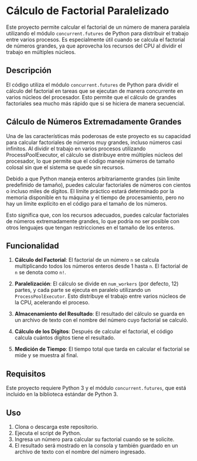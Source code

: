 # Cálculo de Factorial Paralelizado

Este proyecto permite calcular el factorial de un número de manera paralela utilizando el módulo `concurrent.futures` de Python para distribuir el trabajo entre varios procesos. Es especialmente útil cuando se calcula el factorial de números grandes, ya que aprovecha los recursos del CPU al dividir el trabajo en múltiples núcleos.


## Descripción

El código utiliza el módulo `concurrent.futures` de Python para dividir el cálculo del factorial en tareas que se ejecutan de manera concurrente en varios núcleos del procesador. Esto permite que el cálculo de grandes factoriales sea mucho más rápido que si se hiciera de manera secuencial.

## Cálculo de Números Extremadamente Grandes
Una de las características más poderosas de este proyecto es su capacidad para calcular factoriales de números muy grandes, incluso números casi infinitos. Al dividir el trabajo en varios procesos utilizando ProcessPoolExecutor, el cálculo se distribuye entre múltiples núcleos del procesador, lo que permite que el código maneje números de tamaño colosal sin que el sistema se quede sin recursos.

Debido a que Python maneja enteros arbitrariamente grandes (sin límite predefinido de tamaño), puedes calcular factoriales de números con cientos o incluso miles de dígitos. El límite práctico estará determinado por la memoria disponible en tu máquina y el tiempo de procesamiento, pero no hay un límite explícito en el código para el tamaño de los números.

Esto significa que, con los recursos adecuados, puedes calcular factoriales de números extremadamente grandes, lo que podría no ser posible con otros lenguajes que tengan restricciones en el tamaño de los enteros.


## Funcionalidad

1. **Cálculo del Factorial**: El factorial de un número `n` se calcula multiplicando todos los números enteros desde 1 hasta `n`. El factorial de `n` se denota como `n!`.
   
2. **Paralelización**: El cálculo se divide en `num_workers` (por defecto, 12) partes, y cada parte se ejecuta en paralelo utilizando un `ProcessPoolExecutor`. Esto distribuye el trabajo entre varios núcleos de la CPU, acelerando el proceso.

3. **Almacenamiento del Resultado**: El resultado del cálculo se guarda en un archivo de texto con el nombre del número cuyo factorial se calculó.

4. **Cálculo de los Dígitos**: Después de calcular el factorial, el código calcula cuántos dígitos tiene el resultado.

5. **Medición de Tiempo**: El tiempo total que tarda en calcular el factorial se mide y se muestra al final.

## Requisitos

Este proyecto requiere Python 3 y el módulo `concurrent.futures`, que está incluido en la biblioteca estándar de Python 3. 

## Uso

1. Clona o descarga este repositorio.
2. Ejecuta el script de Python.
3. Ingresa un número para calcular su factorial cuando se te solicite.
4. El resultado será mostrado en la consola y también guardado en un archivo de texto con el nombre del número ingresado.


